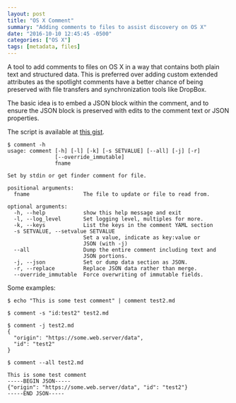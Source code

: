 ```yaml
---
layout: post
title: "OS X Comment"
summary: "Adding comments to files to assist discovery on OS X"
date: "2016-10-10 12:45:45 -0500"
categories: ["OS X"]
tags: [metadata, files]
---
```


A tool to add comments to files on OS X in a way that contains both plain text and structured data. This is preferred over adding custom extended attributes as the spotlight comments have a better chance of being preserved with file transfers and synchronization tools like DropBox.

<!--break-->

The basic idea is to embed a JSON block within the comment, and to ensure the JSON block is preserved with edits to the comment text or JSON properties.

The script is available at [this gist](https://gist.github.com/datadavev/b6289c7edcd831b3ba75c6d11347e4ff).

~~~ plain
$ comment -h
usage: comment [-h] [-l] [-k] [-s SETVALUE] [--all] [-j] [-r]
               [--override_immutable]
               fname

Set by stdin or get finder comment for file.

positional arguments:
  fname                 The file to update or file to read from.

optional arguments:
  -h, --help            show this help message and exit
  -l, --log_level       Set logging level, multiples for more.
  -k, --keys            List the keys in the comment YAML section
  -s SETVALUE, --setvalue SETVALUE
                        Set a value, indicate as key:value or
                        JSON (with -j)
  --all                 Dump the entire comment including text and
                        JSON portions.
  -j, --json            Set or dump data section as JSON.
  -r, --replace         Replace JSON data rather than merge.
  --override_immutable  Force overwriting of immutable fields.
~~~

Some examples:

~~~ plaint
$ echo "This is some test comment" | comment test2.md

$ comment -s "id:test2" test2.md

$ comment -j test2.md
{
  "origin": "https://some.web.server/data",
  "id": "test2"
}

$ comment --all test2.md

This is some test comment
-----BEGIN JSON-----
{"origin": "https://some.web.server/data", "id": "test2"}
-----END JSON-----
~~~
